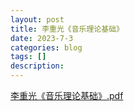 ```yaml
---
layout: post
title: 李重光《音乐理论基础》
date: 2023-7-3
categories: blog
tags: []
description: 
---
```



[李重光《音乐理论基础》.pdf](https://github.com/czy-czy/czy-czy.github.io/files/11935306/default.pdf)










